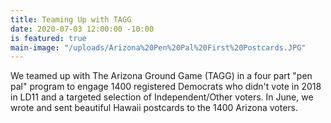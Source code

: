 ```yaml
---
title: Teaming Up with TAGG
date: 2020-07-03 12:00:00 -10:00
is featured: true
main-image: "/uploads/Arizona%20Pen%20Pal%20First%20Postcards.JPG"
---
```


We teamed up with The Arizona Ground Game (TAGG) in a four part "pen pal" program to engage 1400 registered Democrats who didn't vote in 2018 in LD11 and a targeted selection of Independent/Other voters.  In June, we wrote and sent beautiful Hawaii postcards to the 1400 Arizona voters.  


